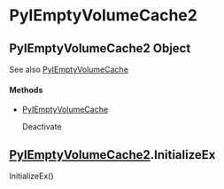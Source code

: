 # PyIEmptyVolumeCache2


## PyIEmptyVolumeCache2 Object

See also [PyIEmptyVolumeCache](PyIEmptyVolumeCache.md)

#### Methods

  - [PyIEmptyVolumeCache](PyIEmptyVolumeCache2.md#pyiemptyvolumecache2pyiemptyvolumecache)

    Deactivate&nbsp;


## [PyIEmptyVolumeCache2](PyIEmptyVolumeCache2.md#pyiemptyvolumecache2)\.InitializeEx

InitializeEx\(\)
